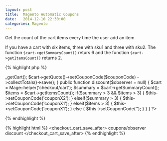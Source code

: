 ```yaml
---
layout: post
title:  Magento Automatic Coupons
date:   2014-12-10 22:30:00
categories: Magento
---
```


Get the count of the cart items every time the user add an item.

If you have a cart with six items, three with sku1 and three with sku2. The function `$cart->getSummaryCount()` returs 6 and the function `$cart->getItemsCount()` returns 2.

{% highlight php %}
<?php
class Demonfish_Coupons_Model_Observer
{
  protected function _getCart()
  {
    return Mage::getSingleton('checkout/cart');
  }

  public function setCouponCode($couponCode)
  {
    $cart = $this->_getCart();
    $cart->getQuote()->setCouponCode($couponCode)
    ->collectTotals()->save();
  }

  public function discount($observer = null)
  {
    $cart = Mage::helper('checkout/cart');
    $summary =  $cart->getSummaryCount();
    $items = $cart->getItemsCount();

    if($summary > 3 && $items > 3) {
      $this->setCouponCode('couponX2');
    } elseif($summary > 3) {
      $this->setCouponCode('couponX1');
    } elseif($items > 3) {
      $this->setCouponCode('couponX1');
    } else {
      $this->setCouponCode('');
    }
  }
}
?>
{% endhighlight %}


{% highlight html %}
<frontend>
  <events>
    <checkout_cart_save_after>
      <observers>
        <coupons>
          <class>coupons/observer</class>
          <method>discount</method>
        </coupons>
      </observers>
    </checkout_cart_save_after>
  </events>
</frontend>
{% endhighlight %}
